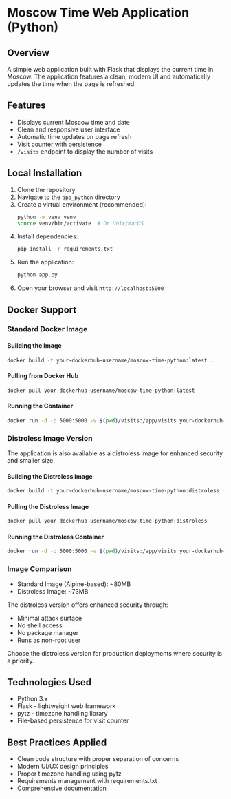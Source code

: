 # Moscow Time Web Application (Python)

## Overview
A simple web application built with Flask that displays the current time in Moscow. The application features a clean, modern UI and automatically updates the time when the page is refreshed.

## Features
- Displays current Moscow time and date
- Clean and responsive user interface
- Automatic time updates on page refresh
- Visit counter with persistence
- `/visits` endpoint to display the number of visits

## Local Installation

1. Clone the repository
2. Navigate to the `app_python` directory
3. Create a virtual environment (recommended):
   ```bash
   python -m venv venv
   source venv/bin/activate  # On Unix/macOS
   ```
4. Install dependencies:
   ```bash
   pip install -r requirements.txt
   ```
5. Run the application:
   ```bash
   python app.py
   ```
6. Open your browser and visit `http://localhost:5000`

## Docker Support

### Standard Docker Image

#### Building the Image
```bash
docker build -t your-dockerhub-username/moscow-time-python:latest .
```

#### Pulling from Docker Hub
```bash
docker pull your-dockerhub-username/moscow-time-python:latest
```

#### Running the Container
```bash
docker run -d -p 5000:5000 -v $(pwd)/visits:/app/visits your-dockerhub-username/moscow-time-python:latest
```

### Distroless Image Version

The application is also available as a distroless image for enhanced security and smaller size.

#### Building the Distroless Image
```bash
docker build -t your-dockerhub-username/moscow-time-python:distroless -f distroless.Dockerfile .
```

#### Pulling the Distroless Image
```bash
docker pull your-dockerhub-username/moscow-time-python:distroless
```

#### Running the Distroless Container
```bash
docker run -d -p 5000:5000 -v $(pwd)/visits:/app/visits your-dockerhub-username/moscow-time-python:distroless
```

### Image Comparison
- Standard Image (Alpine-based): ~80MB
- Distroless Image: ~73MB

The distroless version offers enhanced security through:
- Minimal attack surface
- No shell access
- No package manager
- Runs as non-root user

Choose the distroless version for production deployments where security is a priority.

## Technologies Used
- Python 3.x
- Flask - lightweight web framework
- pytz - timezone handling library
- File-based persistence for visit counter

## Best Practices Applied
- Clean code structure with proper separation of concerns
- Modern UI/UX design principles
- Proper timezone handling using pytz
- Requirements management with requirements.txt
- Comprehensive documentation
